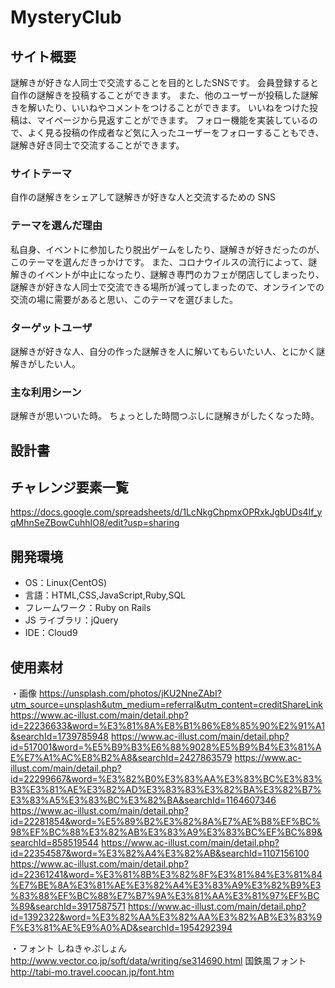 # MysteryClub

## サイト概要

謎解きが好きな人同士で交流することを目的としたSNSです。
会員登録すると自作の謎解きを投稿することができます。
また、他のユーザーが投稿した謎解きを解いたり、いいねやコメントをつけることができます。
いいねをつけた投稿は、マイページから見返すことができます。
フォロー機能を実装しているので、よく見る投稿の作成者など気に入ったユーザーをフォローすることもでき、謎解き好き同士で交流することができます。

### サイトテーマ

自作の謎解きをシェアして謎解きが好きな人と交流するための SNS

### テーマを選んだ理由

私自身、イベントに参加したり脱出ゲームをしたり、謎解きが好きだったのが、このテーマを選んだきっかけです。
また、コロナウイルスの流行によって、謎解きのイベントが中止になったり、謎解き専門のカフェが閉店してしまったり、謎解きが好きな人同士で交流できる場所が減ってしまったので、オンラインでの交流の場に需要があると思い、このテーマを選びました。

### ターゲットユーザ

謎解きが好きな人、自分の作った謎解きを人に解いてもらいたい人、とにかく謎解きがしたい人。

### 主な利用シーン

謎解きが思いついた時。
ちょっとした時間つぶしに謎解きがしたくなった時。

## 設計書

## チャレンジ要素一覧

https://docs.google.com/spreadsheets/d/1LcNkgChpmxOPRxkJgbUDs4If_yqMhnSeZBowCuhhIO8/edit?usp=sharing

## 開発環境

- OS：Linux(CentOS)
- 言語：HTML,CSS,JavaScript,Ruby,SQL
- フレームワーク：Ruby on Rails
- JS ライブラリ：jQuery
- IDE：Cloud9

## 使用素材
・画像
  https://unsplash.com/photos/jKU2NneZAbI?utm_source=unsplash&utm_medium=referral&utm_content=creditShareLink
  https://www.ac-illust.com/main/detail.php?id=22236633&word=%E3%81%8A%E8%B1%86%E8%85%90%E2%91%A1&searchId=1739785948
  https://www.ac-illust.com/main/detail.php?id=517001&word=%E5%B9%B3%E6%88%9028%E5%B9%B4%E3%81%AE%E7%A1%AC%E8%B2%A8&searchId=2427863579
  https://www.ac-illust.com/main/detail.php?id=22299667&word=%E3%82%B0%E3%83%AA%E3%83%BC%E3%83%B3%E3%81%AE%E3%82%AD%E3%83%83%E3%82%BA%E3%82%B7%E3%83%A5%E3%83%BC%E3%82%BA&searchId=1164607346
  https://www.ac-illust.com/main/detail.php?id=22281854&word=%E5%89%B2%E3%82%8A%E7%AE%B8%EF%BC%98%EF%BC%88%E3%82%AB%E3%83%A9%E3%83%BC%EF%BC%89&searchId=858519544
  https://www.ac-illust.com/main/detail.php?id=22354587&word=%E3%82%A4%E3%82%AB&searchId=1107156100
  https://www.ac-illust.com/main/detail.php?id=22361241&word=%E3%81%8B%E3%82%8F%E3%81%84%E3%81%84%E7%BE%8A%E3%81%AE%E3%82%A4%E3%83%A9%E3%82%B9%E3%83%88%EF%BC%88%E7%B7%9A%E3%81%AA%E3%81%97%EF%BC%89&searchId=3917587571
  https://www.ac-illust.com/main/detail.php?id=1392322&word=%E3%82%AA%E3%82%AA%E3%82%AB%E3%83%9F%E3%81%AE%E9%A0%AD&searchId=1954292394
  
・フォント
  しねきゃぷしょん
  http://www.vector.co.jp/soft/data/writing/se314690.html
  国鉄風フォント
  http://tabi-mo.travel.coocan.jp/font.htm

